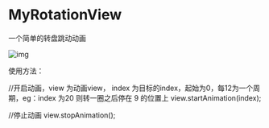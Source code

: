 # MyRotationView
一个简单的转盘跳动动画

![img](https://github.com/LongSh1z/MyRotationView/blob/master/test.gif)

使用方法：

//开启动画，view 为动画view， index 为目标的index，起始为0，每12为一个周期，eg：index 为20 则转一圈之后停在 9 的位置上
view.startAnimation(index); 

//停止动画
view.stopAnimation();
